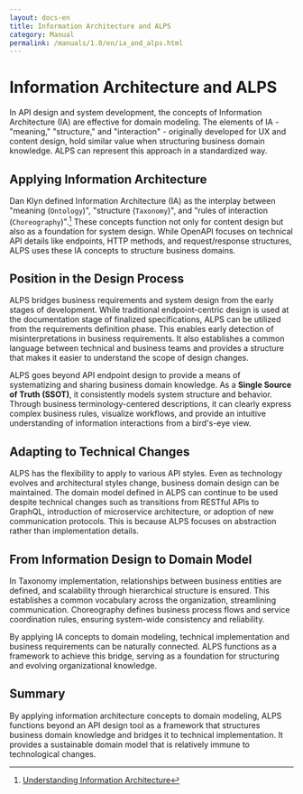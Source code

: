 ```yaml
---
layout: docs-en
title: Information Architecture and ALPS
category: Manual
permalink: /manuals/1.0/en/ia_and_alps.html
---
```


# Information Architecture and ALPS

In API design and system development, the concepts of Information Architecture (IA) are effective for domain modeling. The elements of IA - "meaning," "structure," and "interaction" - originally developed for UX and content design, hold similar value when structuring business domain knowledge. ALPS can represent this approach in a standardized way.

## Applying Information Architecture

Dan Klyn defined Information Architecture (IA) as the interplay between "meaning (`Ontology`)", "structure (`Taxonomy`)", and "rules of interaction (`Choreography`)".[^uia] These concepts function not only for content design but also as a foundation for system design. While OpenAPI focuses on technical API details like endpoints, HTTP methods, and request/response structures, ALPS uses these IA concepts to structure business domains.

[^uia]: [Understanding Information Architecture](https://understandinggroup.com/ia-theory/understanding-information-architecture)

## Position in the Design Process

ALPS bridges business requirements and system design from the early stages of development. While traditional endpoint-centric design is used at the documentation stage of finalized specifications, ALPS can be utilized from the requirements definition phase. This enables early detection of misinterpretations in business requirements. It also establishes a common language between technical and business teams and provides a structure that makes it easier to understand the scope of design changes.

ALPS goes beyond API endpoint design to provide a means of systematizing and sharing business domain knowledge. As a **Single Source of Truth (SSOT)**, it consistently models system structure and behavior. Through business terminology-centered descriptions, it can clearly express complex business rules, visualize workflows, and provide an intuitive understanding of information interactions from a bird's-eye view.

## Adapting to Technical Changes

ALPS has the flexibility to apply to various API styles. Even as technology evolves and architectural styles change, business domain design can be maintained. The domain model defined in ALPS can continue to be used despite technical changes such as transitions from RESTful APIs to GraphQL, introduction of microservice architecture, or adoption of new communication protocols. This is because ALPS focuses on abstraction rather than implementation details.

## From Information Design to Domain Model

In Taxonomy implementation, relationships between business entities are defined, and scalability through hierarchical structure is ensured. This establishes a common vocabulary across the organization, streamlining communication. Choreography defines business process flows and service coordination rules, ensuring system-wide consistency and reliability.

By applying IA concepts to domain modeling, technical implementation and business requirements can be naturally connected. ALPS functions as a framework to achieve this bridge, serving as a foundation for structuring and evolving organizational knowledge.

## Summary

By applying information architecture concepts to domain modeling, ALPS functions beyond an API design tool as a framework that structures business domain knowledge and bridges it to technical implementation. It provides a sustainable domain model that is relatively immune to technological changes.
